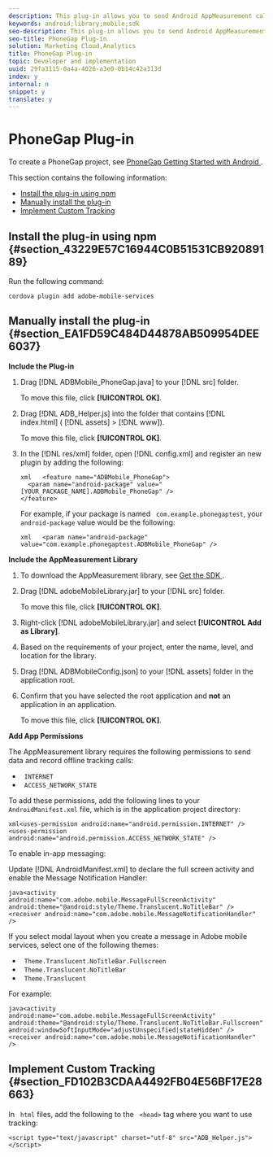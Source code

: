 ```yaml
---
description: This plug-in allows you to send Android AppMeasurement calls from your PhoneGap project.
keywords: android;library;mobile;sdk
seo-description: This plug-in allows you to send Android AppMeasurement calls from your PhoneGap project.
seo-title: PhoneGap Plug-in
solution: Marketing Cloud,Analytics
title: PhoneGap Plug-in
topic: Developer and implementation
uuid: 29fa3115-0a4a-4026-a3e0-0b14c42a313d
index: y
internal: n
snippet: y
translate: y
---
```


# PhoneGap Plug-in

To create a PhoneGap project, see [ PhoneGap Getting Started with Android ](http://docs.phonegap.com/getting-started/). 

This section contains the following information: 

* [ Install the plug-in using npm ](../phonegap/phonegap.md#section_43229E57C16944C0B51531CB92089189)
* [ Manually install the plug-in ](../phonegap/phonegap.md#section_EA1FD59C484D44878AB509954DEE6037)
* [ Implement Custom Tracking ](../phonegap/phonegap.md#section_FD102B3CDAA4492FB04E56BF17E28663)

## Install the plug-in using npm {#section_43229E57C16944C0B51531CB92089189}

Run the following command: 

```
cordova plugin add adobe-mobile-services
```

## Manually install the plug-in {#section_EA1FD59C484D44878AB509954DEE6037}

**Include the Plug-in** 


1. Drag [!DNL  ADBMobile_PhoneGap.java] to your [!DNL  src] folder. 

   To move this file, click **[!UICONTROL  OK]**. 

1. Drag [!DNL  ADB_Helper.js] into the folder that contains [!DNL  index.html] ( [!DNL  assets] > [!DNL  www]). 

   To move this file, click **[!UICONTROL  OK]**. 

1. In the [!DNL  res/xml] folder, open [!DNL  config.xml] and register an new plugin by adding the following: 


   ```
   xml   <feature name="ADBMobile_PhoneGap"> 
     <param name="android-package" value="[YOUR_PACKAGE_NAME].ADBMobile_PhoneGap" /> 
   </feature>
   ```


   For example, if your package is named ` com.example.phonegaptest`, your ` android-package` value would be the following: 
   ```
   xml   <param name="android-package" value="com.example.phonegaptest.ADBMobile_PhoneGap" />
   ```




**Include the AppMeasurement Library** 


1. To download the AppMeasurement library, see [ Get the SDK ](../getting_started/dev_qs.md#section_99FE1A17A36D4A2C943939023CF6265C). 

1. Drag [!DNL  adobeMobileLibrary.jar] to your [!DNL  src] folder. 

   To move this file, click **[!UICONTROL  OK]**. 

1. Right-click [!DNL  adobeMobileLibrary.jar] and select **[!UICONTROL  Add as Library]**. 

1. Based on the requirements of your project, enter the name, level, and location for the library. 

1. Drag [!DNL  ADBMobileConfig.json] to your [!DNL  assets] folder in the application root. 

1. Confirm that you have selected the root application and **not** an application in an application. 

   To move this file, click **[!UICONTROL  OK]**. 



**Add App Permissions** 

The AppMeasurement library requires the following permissions to send data and record offline tracking calls: 


* ` INTERNET`
* ` ACCESS_NETWORK_STATE`


To add these permissions, add the following lines to your ` AndroidManifest.xml` file, which is in the application project directory: 

```
xml<uses-permission android:name="android.permission.INTERNET" /> 
<uses-permission android:name="android.permission.ACCESS_NETWORK_STATE" />
```
To enable in-app messaging: 

Update [!DNL  AndroidManifest.xml] to declare the full screen activity and enable the Message Notification Handler: 

```
java<activity  
android:name="com.adobe.mobile.MessageFullScreenActivity"  
android:theme="@android:style/Theme.Translucent.NoTitleBar" /> 
<receiver android:name="com.adobe.mobile.MessageNotificationHandler" />
```
If you select modal layout when you create a message in Adobe mobile services, select one of the following themes: 


* ` Theme.Translucent.NoTitleBar.Fullscreen`
* ` Theme.Translucent.NoTitleBar`
* ` Theme.Translucent`


For example: 

```
java<activity 
android:name="com.adobe.mobile.MessageFullScreenActivity" 
android:theme="@android:style/Theme.Translucent.NoTitleBar.Fullscreen" 
android:windowSoftInputMode="adjustUnspecified|stateHidden" /> 
<receiver android:name="com.adobe.mobile.MessageNotificationHandler" />
```

## Implement Custom Tracking {#section_FD102B3CDAA4492FB04E56BF17E28663}

In ` html` files, add the following to the ` <head>` tag where you want to use tracking: 

```
<script type="text/javascript" charset="utf-8" src="ADB_Helper.js"></script>
```

